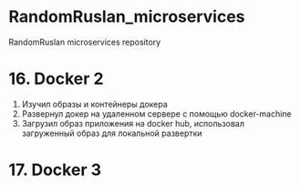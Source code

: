 # RandomRuslan_microservices
RandomRuslan microservices repository


# 16. Docker 2

1. Изучил образы и контейнеры докера
2. Развернул докер на удаленном сервере с помощью docker-machine
3. Загрузил образ приложения на docker hub, использовал загруженный образ для локальной развертки


# 17. Docker 3

